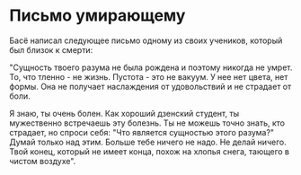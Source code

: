 # Письмо умирающему

Басё написал следующее письмо одному из своих учеников, который был близок к смерти:

"Сущность твоего разума не была рождена и поэтому никогда не умрет. То, что тленно - не жизнь. Пустота - это не вакуум. У нее нет цвета, нет формы. Она не получает наслаждения от удовольствий и не страдает от боли.

Я знаю, ты очень болен. Как хороший дзенский студент, ты мужественно встречаешь эту болезнь. Ты не можешь точно знать, кто страдает, но спроси себя: "Что является сущностью этого разума?" Думай только над этим. Больше тебе ничего не надо. Не делай ничего. Твой конец, который не имеет конца, похож на хлопья снега, тающего в чистом воздухе".
